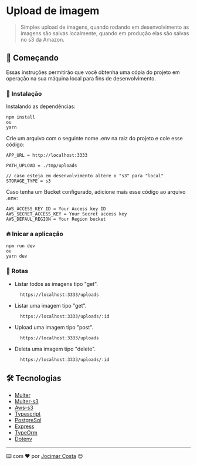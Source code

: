# Upload de imagem

> Simples upload de imagens, quando rodando em desenvolvimento as imagens são salvas localmente, quando em produção elas são salvas no s3 da Amazon.

## 🚀 Começando

Essas instruções permitirão que você obtenha uma cópia do projeto em operação na sua máquina local para fins de desenvolvimento.

### 🔧 Instalação

Instalando as dependências:

```
npm install
ou
yarn
```

Crie um arquivo com o seguinte nome .env na raiz do projeto e cole esse código:

```
APP_URL = http://localhost:3333

PATH_UPLOAD = ./tmp/uploads

// caso esteja em desenvolvimento altere o "s3" para "local"
STORAGE_TYPE = s3
```
Caso tenha um Bucket configurado, adicione mais esse código ao arquivo .env:
```
AWS_ACCESS_KEY_ID = Your Access key ID
AWS_SECRET_ACCESS_KEY = Your Secret access key
AWS_DEFAUL_REGION = Your Region bucket
```

### 🔥 Inicar a aplicação
```
npm run dev
ou
yarn dev
```

### 📛 Rotas
* Listar todos as imagens tipo "get".
  
  ```
    https://localhost:3333/uploads
  ```

* Listar uma imagem tipo "get".
  
  ```
    https://localhost:3333/uploads/:id
  ```

* Upload uma imagem tipo "post".
  
  ```
    https://localhost:3333/uploads
  ```

* Deleta uma imagem tipo "delete".
  
  ```
    https://localhost:3333/uploads/:id
  ```

## 🛠️ Tecnologias

* [Multer](https://github.com/expressjs/multer) 
* [Multer-s3](https://github.com/badunk/multer-s3) 
* [Aws-s3](https://docs.aws.amazon.com/pt_br/AmazonS3/latest/userguide/Welcome.html)
* [Typescript](https://www.typescriptlang.org/)
* [PostgreSql](https://www.postgresql.org/docs/)
* [Express](https://expressjs.com/en/starter/installing.html)
* [TypeOrm](https://typeorm.io/)
* [Dotenv](https://github.com/motdotla/dotenv)

---
⌨️ com ❤️ por [Jocimar Costa](https://github.com/jocimarjsc) 😊